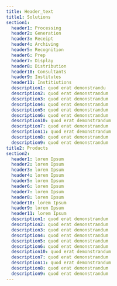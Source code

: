 ```yaml
---
title: Header_text
title1: Solutions
section1:
  header1: Processing
  header2: Generation
  header3: Receipt
  header4: Archiving
  header5: Recognition
  header6: Prep
  header7: Display
  header8: Distribution
  header10: Consultants
  header9: Institutes
  header11: Institiutions
  description1: quod erat demonstrandu
  description2: quod erat demonstrandum
  description3: quod erat demonstrandum
  description4: quod erat demonstrandum
  description5: quod erat demonstrandum
  description6: quod erat demonstrandum
  description10: quod erat demonstrandum
  description7: quod erat demonstrandum
  description11: quod erat demonstrandum
  description8: quod erat demonstrandum
  description9: quod erat demonstrandum
title2: Products
section2:
  header1: lorem Ipsum
  header2: lorem Ipsum
  header3: lorem Ipsum
  header4: lorem Ipsum
  header5: lorem Ipsum
  header6: lorem Ipsum
  header7: lorem Ipsum
  header8: lorem Ipsum
  header10: lorem Ipsum
  header9: lorem Ipsum
  header11: lorem Ipsum
  description1: quod erat demonstrandum
  description2: quod erat demonstrandum
  description3: quod erat demonstrandum
  description4: quod erat demonstrandum
  description5: quod erat demonstrandum
  description6: quod erat demonstrandum
  description10: quod erat demonstrandum
  description7: quod erat demonstrandum
  description11: quod erat demonstrandum
  description8: quod erat demonstrandum
  description9: quod erat demonstrandum
---
```

